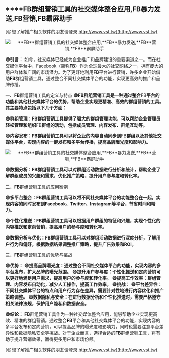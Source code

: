 ## ****FB**群组营销工具的社交媒体整合应用,**FB**暴力发送,**FB**营销,**FB**霸屏助手**

[😍想了解推广相关软件的朋友请登录 http://www.vst.tw](http://www.vst.tw)

 <center><img src="https://vst.tw/MP4/tuiguang/png/3.png" alt="**FB**群组营销工具的社交媒体整合应用,**FB**暴力发送,**FB**营销,**FB**霸屏助手"></center>

**😄引言：**
如今，社交媒体已经成为企业推广和品牌建设的重要渠道之一。而在社交媒体平台中，Facebook（简称**FB**）作为全球最大的社交网络之一，拥有庞大的用户群体和广阔的市场潜力。为了更好地利用**FB**平台进行营销，许多企业开始借助**FB**群组营销工具，通过整合不同社交媒体平台的功能，实现更高效的推广和品牌传播。

一、**FB**群组营销工具的定义与特点
**😄**FB**群组营销工具是一种通过整合**FB**平台的功能和其他社交媒体平台的优势，帮助企业实现更精准、高效的群组营销的工具。其主要特点包括以下几个方面：**

**😄群组管理：**FB**群组营销工具提供了强大的群组管理功能，可以帮助企业管理员轻松管理和组织**FB**群组的活动，包括成员管理、内容发布、群组互动等。**

**😄内容发布：**FB**群组营销工具可以将企业的内容自动同步到**FB**群组以及其他社交媒体平台，实现内容的一键发布和多平台传播，提高品牌曝光度和影响力。**

 <center><img src="https://vst.tw/MP4/tuiguang/png/6.png" alt="**FB**群组营销工具的社交媒体整合应用,**FB**暴力发送,**FB**营销,**FB**霸屏助手"></center>

**😄数据分析：**FB**群组营销工具可以对群组活动数据进行分析和统计，帮助企业了解群组成员的兴趣和需求，优化推广策略，提升用户参与度和转化率。**

二、**FB**群组营销工具的应用案例

**😄多平台整合：**FB**群组营销工具可以将不同社交媒体平台的功能整合在一起，实现内容的同时发布到Facebook、Twitter、Instagram等平台，节省时间和精力。**

**😄个性化推送：**FB**群组营销工具可以根据用户群组的特征和兴趣，实现个性化的内容推送和定向营销，提高用户的参与度和转化率。**

**😄数据分析与优化：**FB**群组营销工具可以对群组活动数据进行深度分析，了解用户行为和偏好，根据数据结果调整推广策略，提升广告效果和ROI。**

三、**FB**群组营销工具的优势与挑战

**😄优势：**
**😄提高品牌曝光度：通过整合不同社交媒体平台的功能，实现内容的多平台发布，扩大品牌的曝光范围。**
**😄提升用户参与度：个性化推送和定向营销可以更好地满足用户需求，提高用户的参与度和转化率。**
**😄提高工作效率：群组管理、内容发布自动化，减少人工操作，提高工作效率。**
**😄挑战：**
**😄平台差异性：不同社交媒体平台的特点和用户行为存在差异，需要针对性地进行内容优化和推广策略调整。**
**😄数据隐私与安全：在进行数据分析和个性化推送时，需要严格遵守相关法律法规，保护用户隐私和数据安全。**

**😄结论：**
**FB**群组营销工具作为一种社交媒体整合应用，能够帮助企业实现更高效、精准的群组营销。通过整合**FB**平台和其他社交媒体平台的功能，实现内容的多平台发布和定向营销，可以提高品牌的曝光度和影响力，同时也需要注意平台差异性和数据隐私安全等挑战。对于企业而言，选择合适的**FB**群组营销工具，将有助于提升营销效果，赢得更多用户和市场份额。

[😍想了解推广相关软件的朋友请登录 http://www.vst.tw](http://www.vst.tw)



